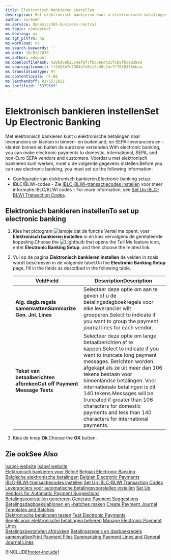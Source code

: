 ```yaml
---
title: Elektronisch bankieren instellen
description: Met elektronisch bankieren kunt u elektronische betalingen naar leveranciers en klanten in binnen- en buitenland, en SEPA-leveranciers en -klanten binnen en buiten de eurozone verzenden.
author: SorenGP
ms.service: dynamics365-business-central
ms.topic: conceptual
ms.devlang: na
ms.tgt_pltfrm: na
ms.workload: na
ms.search.keywords: ''
ms.date: 10/01/2020
ms.author: edupont
ms.openlocfilehash: 428bd68b2554afaf7fbc5e6d425fcb8fbca02868
ms.sourcegitcommit: ff2b55b7e790447e0c1fcd5c2ec7f7610338ebaa
ms.translationtype: HT
ms.contentlocale: nl-BE
ms.lasthandoff: 02/15/2021
ms.locfileid: "5379505"
---
```

# <a name="set-up-electronic-banking"></a><span data-ttu-id="5104a-103">Elektronisch bankieren instellen</span><span class="sxs-lookup"><span data-stu-id="5104a-103">Set Up Electronic Banking</span></span>
<span data-ttu-id="5104a-104">Met elektronisch bankieren kunt u elektronische betalingen naar leveranciers en klanten in binnen- en buitenland, en SEPA-leveranciers en -klanten binnen en buiten de eurozone verzenden.</span><span class="sxs-lookup"><span data-stu-id="5104a-104">With electronic banking, you can make electronic payments to domestic, international, SEPA, and non-Euro SEPA vendors and customers.</span></span> <span data-ttu-id="5104a-105">Voordat u met elektronisch bankieren kunt werken, moet u de volgende gegevens instellen:</span><span class="sxs-lookup"><span data-stu-id="5104a-105">Before you can use electronic banking, you must set up the following information:</span></span>  

- <span data-ttu-id="5104a-106">Configuratie van elektronisch bankieren.</span><span class="sxs-lookup"><span data-stu-id="5104a-106">Electronic banking setup.</span></span>  
- <span data-ttu-id="5104a-107">IBLC/BLWI-codes - Zie [IBLC-BLWI-transactiecodes instellen](how-to-set-up-iblc-blwi-transaction-codes.md) voor meer informatie.</span><span class="sxs-lookup"><span data-stu-id="5104a-107">IBLC/BLWI codes - For more information, see [Set Up IBLC-BLWI Transaction Codes](how-to-set-up-iblc-blwi-transaction-codes.md).</span></span>  

## <a name="to-set-up-electronic-banking"></a><span data-ttu-id="5104a-108">Elektronisch bankieren instellen</span><span class="sxs-lookup"><span data-stu-id="5104a-108">To set up electronic banking</span></span>  

1.  <span data-ttu-id="5104a-109">Kies het pictogram ![lampje dat de functie Vertel me opent](../../media/ui-search/search_small.png "Vertel me wat u wilt doen"), voer **Elektronisch bankieren instellen** in en kies vervolgens de gerelateerde koppeling.</span><span class="sxs-lookup"><span data-stu-id="5104a-109">Choose the ![Lightbulb that opens the Tell Me feature](../../media/ui-search/search_small.png "Tell me what you want to do") icon, enter **Electronic Banking Setup**, and then choose the related link.</span></span>  
2.  <span data-ttu-id="5104a-110">Vul op de pagina **Elektronisch bankieren instellen** de velden in zoals wordt beschreven in de volgende tabel.</span><span class="sxs-lookup"><span data-stu-id="5104a-110">On the **Electronic Banking Setup** page, fill in the fields as described in the following table.</span></span>   

    |<span data-ttu-id="5104a-111">Veld</span><span class="sxs-lookup"><span data-stu-id="5104a-111">Field</span></span>|<span data-ttu-id="5104a-112">Description</span><span class="sxs-lookup"><span data-stu-id="5104a-112">Description</span></span>|  
    |---------------------------------|---------------------------------------|  
    |<span data-ttu-id="5104a-113">**Alg. dagb.regels samenvatten**</span><span class="sxs-lookup"><span data-stu-id="5104a-113">**Summarize Gen. Jnl. Lines**</span></span>|<span data-ttu-id="5104a-114">Selecteer deze optie om aan te geven of u de betalingsdagboekregels voor elke leverancier wilt groeperen.</span><span class="sxs-lookup"><span data-stu-id="5104a-114">Select to indicate if you want to group the payment journal lines for each vendor.</span></span>|  
    |<span data-ttu-id="5104a-115">**Tekst van betaalberichten afbreken**</span><span class="sxs-lookup"><span data-stu-id="5104a-115">**Cut off Payment Message Texts**</span></span>|<span data-ttu-id="5104a-116">Selecteer deze optie om lange betaalberichten af te kappen.</span><span class="sxs-lookup"><span data-stu-id="5104a-116">Select to indicate if you want to truncate long payment messages.</span></span> <span data-ttu-id="5104a-117">Berichten worden afgekapt als ze uit meer dan 106 tekens bestaan voor binnenlandse betalingen. Voor internationale betalingen is dit 140 tekens.</span><span class="sxs-lookup"><span data-stu-id="5104a-117">Messages will be truncated if greater than 106 characters for domestic payments and less than 140 characters for international payments.</span></span>|  
 
3.  <span data-ttu-id="5104a-118">Kies de knop **Ok**.</span><span class="sxs-lookup"><span data-stu-id="5104a-118">Choose the **OK** button.</span></span>  

## <a name="see-also"></a><span data-ttu-id="5104a-119">Zie ook</span><span class="sxs-lookup"><span data-stu-id="5104a-119">See Also</span></span>  
 <span data-ttu-id="5104a-120">[Isabel-website](https://go.microsoft.com/fwlink/?LinkId=210323) </span><span class="sxs-lookup"><span data-stu-id="5104a-120">[Isabel website](https://go.microsoft.com/fwlink/?LinkId=210323) </span></span>  
 <span data-ttu-id="5104a-121">[Elektronisch bankieren voor België](belgian-electronic-banking.md) </span><span class="sxs-lookup"><span data-stu-id="5104a-121">[Belgian Electronic Banking](belgian-electronic-banking.md) </span></span>  
 <span data-ttu-id="5104a-122">[Belgische elektronische betalingen](belgian-electronic-payments.md) </span><span class="sxs-lookup"><span data-stu-id="5104a-122">[Belgian Electronic Payments](belgian-electronic-payments.md) </span></span>  
 <span data-ttu-id="5104a-123">[IBLC-BLWI-transactiecodes instellen](how-to-set-up-iblc-blwi-transaction-codes.md) </span><span class="sxs-lookup"><span data-stu-id="5104a-123">[Set Up IBLC-BLWI Transaction Codes](how-to-set-up-iblc-blwi-transaction-codes.md) </span></span>  
 <span data-ttu-id="5104a-124">[Leveranciers voor automatische betalingsvoorstellen instellen](how-to-set-up-vendors-for-automatic-payment-suggestions.md) </span><span class="sxs-lookup"><span data-stu-id="5104a-124">[Set Up Vendors for Automatic Payment Suggestions](how-to-set-up-vendors-for-automatic-payment-suggestions.md) </span></span>  
 <span data-ttu-id="5104a-125">[Betalingsvoorstellen genereren](how-to-generate-payment-suggestions.md) </span><span class="sxs-lookup"><span data-stu-id="5104a-125">[Generate Payment Suggestions](how-to-generate-payment-suggestions.md) </span></span>  
 <span data-ttu-id="5104a-126">[Betalingsdagboeksjablonen en -batches maken](how-to-create-payment-journal-templates-and-batches.md) </span><span class="sxs-lookup"><span data-stu-id="5104a-126">[Create Payment Journal Templates and Batches](how-to-create-payment-journal-templates-and-batches.md) </span></span>  
 <span data-ttu-id="5104a-127">[Elektronische betalingen testen](how-to-test-electronic-payments.md) </span><span class="sxs-lookup"><span data-stu-id="5104a-127">[Test Electronic Payments](how-to-test-electronic-payments.md) </span></span>  
 <span data-ttu-id="5104a-128">[Regels voor elektronische betalingen beheren](how-to-manage-electronic-payment-lines.md) </span><span class="sxs-lookup"><span data-stu-id="5104a-128">[Manage Electronic Payment Lines](how-to-manage-electronic-payment-lines.md) </span></span>  
 <span data-ttu-id="5104a-129">[Betalingsbestanden afdrukken](how-to-print-payment-files.md) [Betalingsregels en dagboekregels samenvatten](summarizing-payment-lines-and-general-journal-lines.md)</span><span class="sxs-lookup"><span data-stu-id="5104a-129">[Print Payment Files](how-to-print-payment-files.md) [Summarizing Payment Lines and General Journal Lines](summarizing-payment-lines-and-general-journal-lines.md)</span></span>


[!INCLUDE[footer-include](../../includes/footer-banner.md)]